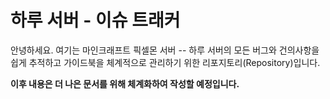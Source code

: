 # 하루 서버 - 이슈 트래커
안녕하세요. 여기는 마인크래프트 픽셀몬 서버 -- 하루 서버의 모든 버그와 건의사항을
쉽게 추적하고 가이드북을 체계적으로 관리하기 위한 리포지토리(Repository)입니다.

**이후 내용은 더 나은 문서를 위해 체계화하여 작성할 예정입니다.**
